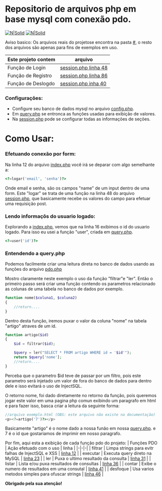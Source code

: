 # Repositorio de arquivos php em base mysql com conexão pdo.

[![N|Solid](https://cdn.discordapp.com/attachments/631607183301148672/724397007170568313/paypal.png)](https://www.paypal.com/cgi-bin/webscr?cmd=_donations&business=fabinhoec2210@gmail.com&item_name=F%C3%A1bio&currency_code=BRL)  [![N|Solid](https://cdn.discordapp.com/attachments/631607183301148672/724397005543178270/picpay.png)](https://app.picpay.com/user/Snooh)

Aviso basico: Os arquivos reais do projetose encontra na pasta [#](/%23), o resto dos arquivos são apenas para fins de exemplos em uso.

| Este projeto contem | arquivo |
|-|-|
| Função de Login |  [session.php linha 48](%23/session.php#L48) |
| Função de Registro |  [session.php linha 86](%23/session.php#L86) |
| Função de Deslogdo |  [session.php inha 40](%23/session.php#L40) |

### Configurações:
- Configure seu banco de dados mysql no arquivo [config.php](/%23/config.php).
- Em [query.php](/%23/query.php) se entronca as funções usadas para exibição de valores.
- Na [session.php](%23/session.php) pode se configurar todas as informações de seções.
#
#
# Como Usar:
### Efetuando conexão por form:
Na linha 12 do arquivo [index.php](/index.php#L12) você irá se deparar com algo semelhante a:
```php
<?=logar('email', 'senha')?>
```
Onde  email e senha, são os campos "name" de um input dentro de uma form.
Este "logar" se trata de uma função na linha 48 do arquivo [session.php](%23/session.php#L48), que basicamente recebe os valores do campo para efetuar uma requisição post.

### Lendo informaçõs do usuario logado:
Explorando a [index.php](/painel/index.php#L16), vemos que na linha 16 exibimos o id do usuario logado.
Para isso eu usei a função "user", criada em [query.php](/%23/query.php#L27).
```php
<?=user('id')?>
```

### Entendendo a query.php
Podemos facilmente criar uma leitura direta no banco de dados usando as funções do arquivo [pdo.php](/%23/pdo.php)

Mostro claramente neste exemplo o uso da função "filtrar"e "ler".
Então o primeiro passo será criar uma função contendo os parametros relacionado as colunas de uma tabela no banco de dados por exemplo.
```php
function nome($coluna1, $coluna2)
{
    //return....
}
````
Dentro desta função, iremos puxar o valor da coluna "nome" na tabela "artigo" atraves de um id.
```php
function artigo($id)
{
    $id = filtrar($id);

    $query = ler("SELECT * FROM artigo WHERE id = '$id'");
    return $query['nome'];
    //return....
}
````
Perceba que o parametro $id teve de passar por um filtro, pois este parametro será injetado um valor de fora do banco de dados para dentro dele e isso evitará o uso de InjectSQL.

O retorno nome, foi dado diretamente no retorno da função, pois queremos jogar este valor em uma pagina php comun exibindo um paragrafo em html e para fazer isso, basca criar a leitura da seguinte forma:
```php
//arquivo exemplo.html (OBS: este arquivo não existe na documentação)
<p><?=artigo('7')?></p>
```
Basicamente "artigo" é o nome dado a nossa funão em nossa [query.php](/%23/query.php). e 7 é o id que gostariamos de imprimir em nosso paragrafo.

Por fim, aqui esta a exibição de cada função pdo do projeto:
| Funções PDO | Ação efetuado com o uso | linha |
|-|-|-|
| filtrar | Limpa strings para evitr falhas de  InjectSQL e XSS | [linha 12](/%23/pdo.php#L12) |
| executar | Executa query direto na MySQL | [linha 23](/%23/pdo.php#L23) |
| ler | Puxa o ultimo resultado da consulta | [linha 31](/%23/pdo.php#L31) |
| listar | Lista e/ou puxa resultados de consultas | [linha 36](/%23/pdo.php#L36) |
| contar | Exibe o numero de resultados em uma consutal | [linha 41](/%23/pdo.php#L41) |
| desfoque | Usa varios metodos simples para ofuscar strings | [linha 46](/%23/pdo.php#L46) |

**Obrigado pela sua atenção!**

